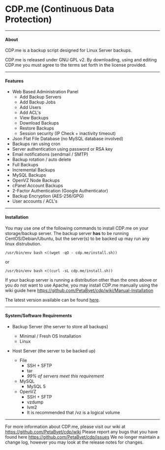 CDP.me (Continuous Data Protection)
===
---------------------------------------
#### About
CDP.me is a backup script designed for Linux Server backups.

CDP.me is released under GNU GPL v2. By downloading, using and editing CDP.me you must agree to the terms set forth in the license provided.

---------------------------------------
#### Features 
* Web Based Administration Panel
  * Add Backup Servers
  * Add Backup Jobs
  * Add Users
  * Add ACL's
  * View Backups
  * Download Backups
  * Restore Backups
  * Session security (IP Check + inactivity timeout)
* Json Flat File Database (no MySQL database involved)
* Backups ran using cron
* Server authentication using password or RSA key
* Email notifications (sendmail / SMTP)
* Backup rotation / auto delete
* Full Backups
* Incremental Backups
* MySQL Backups
* OpenVZ Node Backups
* cPanel Account Backups
* 2-Factor Authentication (Google Authenticator)
* Backup Encryption (AES-256/GPG)
* User accounts / ACL's

---------------------------------------
#### Installation
You may use one of the following commands to install CDP.me on your storage/backup server.
The backup server **has** to be running CentOS/Debian/Ubuntu, but the server(s) to be backed up may run any linux distrubution.

`/usr/bin/env bash <((wget -qO - cdp.me/install.sh))`

or

`/usr/bin/env bash <((curl -sL cdp.me/install.sh))`

If your backup server is running a distribution other than the ones above or you do not want to use Apache, you may install CDP.me manually using the wiki guide here https://github.com/PetaByet/cdp/wiki/Manual-Installation

The latest version available can be found [here](https://github.com/PetaByet/cdp/releases).

---------------------------------------
#### System/Software Requirements
* Backup Server (the server to store all backups)
  * Minimal / Fresh OS Installation
  * Linux
  
* Host Server (the server to be backed up)
  * File
    * SSH + SFTP
    * tar
    * *99% of servers meet this requirement*
  * MySQL
    * MySQL 5
  * OpenVZ
    * SSH + SFTP
    * vzdump
    * lvm2
    * It is recommended that /vz is a logical volume
  
---------------------------------------
For more information about CDP.me, please visit our wiki at https://github.com/PetaByet/cdp/wiki
Please report any bugs that you have found here https://github.com/PetaByet/cdp/issues
We no longer maintain a change log, however you may look at the release notes for changes.
  
